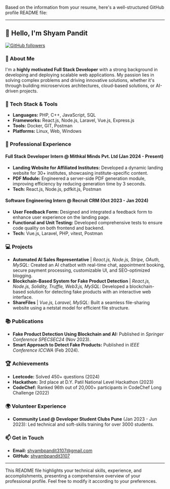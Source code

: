 Based on the information from your resume, here's a well-structured GitHub profile README file:

---

## 👋 Hello, I'm Shyam Pandit

[![GitHub followers](https://img.shields.io/github/followers/shyambpandit3107?label=Follow&style=social)](https://github.com/shyambpandit3107)

### 🚀 About Me
I'm a **highly motivated Full Stack Developer** with a strong background in developing and deploying scalable web applications. My passion lies in solving complex problems and driving innovative solutions, whether it's through building microservices architectures, cloud-based solutions, or AI-driven projects.

### 🔧 Tech Stack & Tools
- **Languages:** PHP, C++, JavaScript, SQL
- **Frameworks:** React.js, Node.js, Laravel, Vue.js, Express.js
- **Tools:** Docker, GIT, Postman
- **Platforms:** Linux, Web, Windows

### 💼 Professional Experience
#### Full Stack Developer Intern @ Mithkal Minds Pvt. Ltd (Jan 2024 - Present)
- **Landing Website for Affiliated Institutes:** Developed a dynamic landing website for 30+ institutes, showcasing institute-specific content.
- **PDF Module:** Engineered a server-side PDF generation module, improving efficiency by reducing generation time by 3 seconds.
- **Tech:** React.js, Node.js, pdfkit.js, Postman

#### Software Engineering Intern @ Recruit CRM (Oct 2023 - Jan 2024)
- **User Feedback Form:** Designed and integrated a feedback form to enhance user experience on the landing page.
- **Functional and Unit Testing:** Developed comprehensive tests to ensure code quality on both frontend and backend.
- **Tech:** Vue.js, Laravel, PHP, vitest, Postman

### 💻 Projects
- **Automated AI Sales Representative** | *React.js, Node.js, Stripe, OAuth, MySQL*: Created an AI chatbot with real-time chat, appointment booking, secure payment processing, customizable UI, and SEO-optimized blogging.
- **Blockchain-Based System for Fake Product Detection** | *React.js, Node.js, Solidity, Truffle, Web3.js, MySQL*: Developed a blockchain-based solution for detecting fake products with an interactive web interface.
- **ShareFiles** | *Vue.js, Laravel, MySQL*: Built a seamless file-sharing website using a netstat model for efficient file structure.

### 📚 Publications
- **Fake Product Detection Using Blockchain and AI:** Published in *Springer Conference SPECSEC24* (Nov 2023).
- **Smart Approach to Detect Fake Products:** Published in *IEEE Conference ICCWA* (Feb 2024).

### 🏆 Achievements
- **Leetcode:** Solved 450+ questions (2024)
- **Hackathon:** 3rd place at D.Y. Patil National Level Hackathon (2023)
- **CodeChef:** Ranked 96th out of 20,000+ participants in CodeChef Long Challenge (2022)

### 🌍 Volunteer Experience
- **Community Lead @ Developer Student Clubs Pune** (Jan 2023 - Jun 2023): Led technical and soft-skills training for over 3000 students.

### 📫 Get in Touch
- **Email:** shyambpandit3107@gmail.com
- **GitHub:** [shyambpandit3107](https://github.com/shyambpandit3107)

---

This README file highlights your technical skills, experience, and accomplishments, presenting a comprehensive overview of your professional profile. Feel free to modify it according to your preferences.
